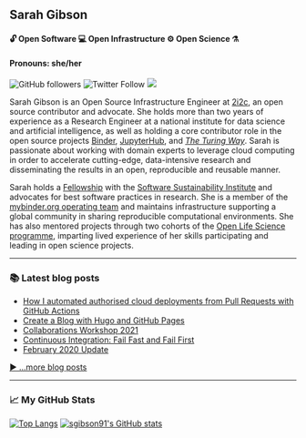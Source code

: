 ## Sarah Gibson
#### 🔓 Open Software 💻 Open Infrastructure ⚙️ Open Science ⚗️
#### Pronouns: she/her

![GitHub followers](https://img.shields.io/github/followers/sgibson91?style=social) ![Twitter Follow](https://img.shields.io/twitter/follow/drsarahlgibson?style=social) [![](https://img.shields.io/badge/visit-blog-blueviolet)](https://sgibson91.github.io)

Sarah Gibson is an Open Source Infrastructure Engineer at [2i2c](https://2i2c.org), an open source contributor and advocate.
She holds more than two years of experience as a Research Engineer at a national institute for data science and artificial intelligence, as well as holding a core contributor role in the open source projects [Binder](https://jupyter.org/binder), [JupyterHub](https://jupyter.org/hub), and [_The Turing Way_](https://the-turing-way.netlify.app/).
Sarah is passionate about working with domain experts to leverage cloud computing in order to accelerate cutting-edge, data-intensive research and disseminating the results in an open, reproducible and reusable manner.

Sarah holds a [Fellowship](https://software.ac.uk/programmes-and-events/fellowship-programme) with the [Software Sustainability Institute](https://software.ac.uk/) and advocates for best software practices in research.
She is a member of the [mybinder.org operating team](https://jupyterhub-team-compass.readthedocs.io/en/latest/team.html#jupyterhub-team) and maintains infrastructure supporting a global community in sharing reproducible computational environments.
She has also mentored projects through two cohorts of the [Open Life Science programme](https://openlifesci.org), imparting lived experience of her skills participating and leading in open science projects.

---

### 📚 Latest blog posts
<!-- BLOG-POST-LIST:START -->
- [How I automated authorised cloud deployments from Pull Requests with GitHub Actions](https://sgibson91.github.io/blog/test-this-pr/)
- [Create a Blog with Hugo and GitHub Pages](https://sgibson91.github.io/blog/hugo-tutorial/)
- [Collaborations Workshop 2021](https://sgibson91.github.io/blog/collabw21/)
- [Continuous Integration: Fail Fast and Fail First](https://sgibson91.github.io/blog/continuous-integration/)
- [February 2020 Update](https://sgibson91.github.io/blog/february-2020-update/)
<!-- BLOG-POST-LIST:END -->

[▶️ ...more blog posts](https://sgibson91.github.io/blog/)

---

### 📈 My GitHub Stats

[![Top Langs](https://github-readme-stats.vercel.app/api/top-langs/?username=sgibson91&hide=javascript,html,css,scss&theme=onedark)](https://github.com/anuraghazra/github-readme-stats) [![sgibson91's GitHub stats](https://github-readme-stats.vercel.app/api?username=sgibson91&theme=onedark)](https://github.com/anuraghazra/github-readme-stats)
